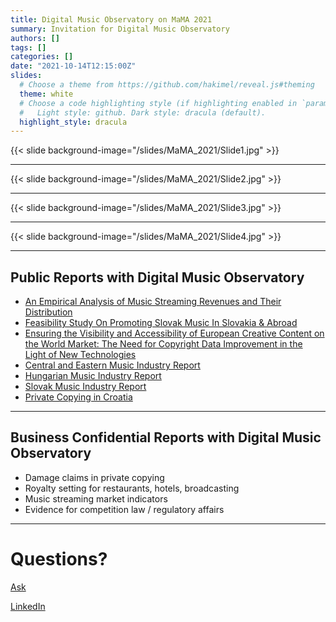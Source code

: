 ```yaml
---
title: Digital Music Observatory on MaMA 2021
summary: Invitation for Digital Music Observatory
authors: []
tags: []
categories: []
date: "2021-10-14T12:15:00Z"
slides:
  # Choose a theme from https://github.com/hakimel/reveal.js#theming
  theme: white
  # Choose a code highlighting style (if highlighting enabled in `params.toml`)
  #   Light style: github. Dark style: dracula (default).
  highlight_style: dracula
---
```


{{< slide background-image="/slides/MaMA_2021/Slide1.jpg" >}}

---

{{< slide background-image="/slides/MaMA_2021/Slide2.jpg" >}}

---

{{< slide background-image="/slides/MaMA_2021/Slide3.jpg" >}}

---

{{< slide background-image="/slides/MaMA_2021/Slide4.jpg" >}}


---

## Public Reports with Digital Music Observatory

- [An Empirical Analysis of Music Streaming Revenues and Their Distribution](https://music.dataobservatory.eu/publication/mce_empirical_streaming_2021/)
- [Feasibility Study On Promoting Slovak Music In Slovakia & Abroad](https://music.dataobservatory.eu/publication/listen_local_2020/)
- [Ensuring the Visibility and Accessibility of European Creative Content on the World Market: The Need for Copyright Data Improvement in the Light of New Technologies](https://music.dataobservatory.eu/publication/european_visibilitiy_2021/)
- [Central and Eastern Music Industry Report](https://music.dataobservatory.eu/publication/ceereport_2020/)
- [Hungarian Music Industry Report](https://music.dataobservatory.eu/publication/hungary_music_industry_2014/)
- [Slovak Music Industry Report](https://music.dataobservatory.eu/publication/slovak_music_industry_2019/)
- [Private Copying in Croatia](https://music.dataobservatory.eu/publication/private_copying_croatia_2019/)

---


## Business Confidential Reports with Digital Music Observatory

- Damage claims in private copying
- Royalty setting for restaurants, hotels, broadcasting
- Music streaming market indicators
- Evidence for competition law / regulatory affairs


---

# Questions?

[Ask](https://github.com/wowchemy/wowchemy-hugo-modules/discussions)

[LinkedIn](https://www.linkedin.com/in/antaldaniel/)
